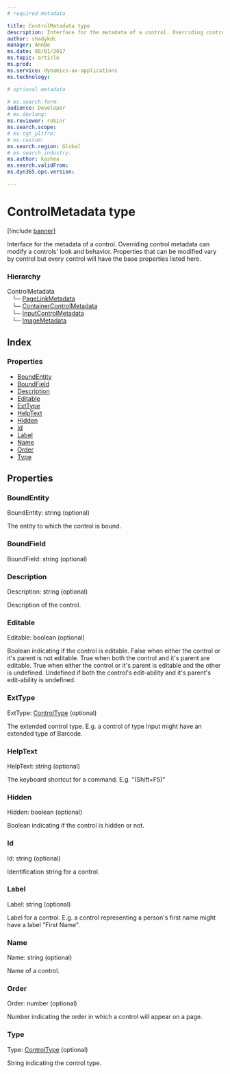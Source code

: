 ```yaml
---
# required metadata

title: ControlMetadata type
description: Interface for the metadata of a control. Overriding control metadata can modify a controls&#x27; look and behavior.
author: shadykdc
manager: AnnBe
ms.date: 08/01/2017
ms.topic: article
ms.prod: 
ms.service: dynamics-ax-applications
ms.technology: 

# optional metadata

# ms.search.form:
audience: Developer
# ms.devlang: 
ms.reviewer: robinr
ms.search.scope: 
# ms.tgt_pltfrm: 
# ms.custom:
ms.search.region: Global
# ms.search.industry: 
ms.author: kashea
ms.search.validFrom:
ms.dyn365.ops.version:

---
```


# ControlMetadata type

[!include [banner](../../../../includes/banner.md)]

Interface for the metadata of a control. Overriding control metadata can modify a controls' look and behavior.
Properties that can be modified vary by control but every control will have the base properties listed here.

### Hierarchy

ControlMetadata <br>&nbsp;&nbsp;&nbsp;└─ [PageLinkMetadata](view-model-control-pagelink-ipagelink-ipagelinkmetadata.md) <br>&nbsp;&nbsp;&nbsp;└─ [ContainerControlMetadata](view-model-control-container-icontainercontrol-icontainercontrolmetadata.md) <br>&nbsp;&nbsp;&nbsp;└─ [InputControlMetadata](view-model-control-basecontrol-iinputcontrol-iinputcontrolmetadata.md) <br>&nbsp;&nbsp;&nbsp;└─ [ImageMetadata](view-model-control-image-iimage-iimagemetadata.md) <br>

## Index

### Properties

* [BoundEntity](view-model-control-basecontrol-icontrol-icontrolmetadata.md#boundentity)
* [BoundField](view-model-control-basecontrol-icontrol-icontrolmetadata.md#boundfield)
* [Description](view-model-control-basecontrol-icontrol-icontrolmetadata.md#description)
* [Editable](view-model-control-basecontrol-icontrol-icontrolmetadata.md#editable)
* [ExtType](view-model-control-basecontrol-icontrol-icontrolmetadata.md#exttype)
* [HelpText](view-model-control-basecontrol-icontrol-icontrolmetadata.md#helptext)
* [Hidden](view-model-control-basecontrol-icontrol-icontrolmetadata.md#hidden)
* [Id](view-model-control-basecontrol-icontrol-icontrolmetadata.md#id)
* [Label](view-model-control-basecontrol-icontrol-icontrolmetadata.md#label)
* [Name](view-model-control-basecontrol-icontrol-icontrolmetadata.md#name)
* [Order](view-model-control-basecontrol-icontrol-icontrolmetadata.md#order)
* [Type](view-model-control-basecontrol-icontrol-icontrolmetadata.md#type)

## Properties

### BoundEntity

BoundEntity: string (optional) 

The entity to which the control is bound.


### BoundField

BoundField: string (optional) 




### Description

Description: string (optional) 

Description of the control.


### Editable

Editable: boolean (optional) 

Boolean indicating if the control is editable.
False when either the control or it's parent is not editable.
True when both the control and it's parent are editable.
True when either the control or it's parent is editable and the other is undefined.
Undefined if both the control's edit-ability and it's parent's edit-ability is undefined.


### ExtType

ExtType: [ControlType](../modules/view-model-control-basecontrol-icontrol.md#controltype) (optional) 

The extended control type. E.g. a control of type Input might have an extended type of Barcode.


### HelpText

HelpText: string (optional) 

The keyboard shortcut for a command. E.g. "(Shift+F5)"


### Hidden

Hidden: boolean (optional) 

Boolean indicating if the control is hidden or not.


### Id

Id: string (optional) 

Identification string for a control.


### Label

Label: string (optional) 

Label for a control. E.g. a control representing a person's first name might have a label "First Name".


### Name

Name: string (optional) 

Name of a control.


### Order

Order: number (optional) 

Number indicating the order in which a control will appear on a page.


### Type

Type: [ControlType](../modules/view-model-control-basecontrol-icontrol.md#controltype) (optional) 

String indicating the control type.


